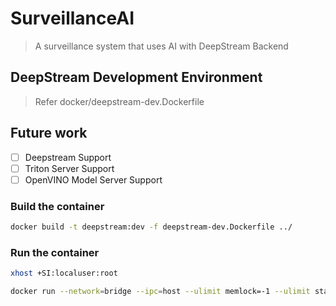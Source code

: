 # SurveillanceAI

> A surveillance system that uses AI with DeepStream Backend

## DeepStream Development Environment

> Refer docker/deepstream-dev.Dockerfile

## Future work

- [ ] Deepstream Support
- [ ] Triton Server Support
- [ ] OpenVINO Model Server Support

### Build the container

```bash
docker build -t deepstream:dev -f deepstream-dev.Dockerfile ../
```

### Run the container

```bash
xhost +SI:localuser:root
```

```bash
docker run --network=bridge --ipc=host --ulimit memlock=-1 --ulimit stack=67108864 --gpus all -it -v /tmp/.X11-unix:/tmp/.X11-unix -e DISPLAY=$DISPLAY --privileged -v /var/run/docker.sock:/var/run/docker.sock -v ./workspace/SurveillanceAI:/workspace/SurveillanceAI -p 22:22 -p 8000:8000 -p 8554:8554 deepstream:dev
```
